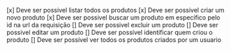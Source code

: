 [x] Deve ser possivel listar todos os produtos
[x] Deve ser possivel criar um novo produto
[x] Deve ser possivel buscar um produto em especifico pelo id na url da requisição
[] Deve ser possivel excluir um produto
[] Deve ser possivel editar um produto
[] Deve ser possível identificar quem criou o produto
[] Deve ser possível ver todos os produtos criados por um usuario